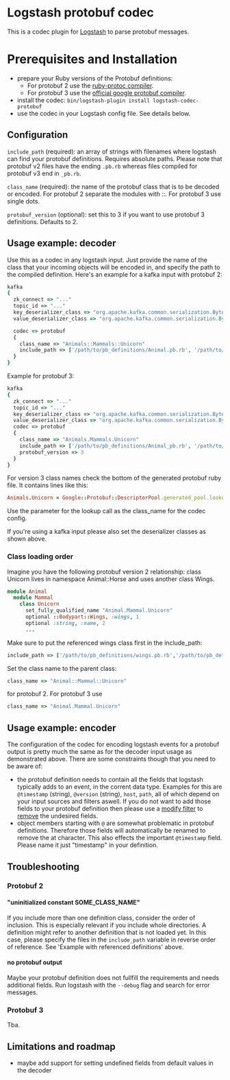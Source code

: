 # Logstash protobuf codec

This is a codec plugin for [Logstash](https://github.com/elastic/logstash) to parse protobuf messages.

# Prerequisites and Installation
 
* prepare your Ruby versions of the Protobuf definitions:
  * For protobuf 2 use the [ruby-protoc compiler](https://github.com/codekitchen/ruby-protocol-buffers).  
  * For protobuf 3 use the [official google protobuf compiler](https://developers.google.com/protocol-buffers/docs/reference/ruby-generated).
* install the codec: `bin/logstash-plugin install logstash-codec-protobuf`
* use the codec in your Logstash config file. See details below.

## Configuration

`include_path`  (required): an array of strings with filenames where logstash can find your protobuf definitions. Requires absolute paths. Please note that protobuf v2 files have the ending `.pb.rb` whereas files compiled for protobuf v3 end in `_pb.rb`.

`class_name`    (required): the name of the protobuf class that is to be decoded or encoded. For protobuf 2 separate the modules with ::. For protobuf 3 use single dots. 

`protobuf_version` (optional): set this to 3 if you want to use protobuf 3 definitions. Defaults to 2.

## Usage example: decoder

Use this as a codec in any logstash input. Just provide the name of the class that your incoming objects will be encoded in, and specify the path to the compiled definition.
Here's an example for a kafka input with protobuf 2:

```ruby
kafka 
{
  zk_connect => "..."
  topic_id => "..."
  key_deserializer_class => "org.apache.kafka.common.serialization.ByteArrayDeserializer"
  value_deserializer_class => "org.apache.kafka.common.serialization.ByteArrayDeserializer"

  codec => protobuf 
  {
    class_name => "Animals::Mammals::Unicorn"
    include_path => ['/path/to/pb_definitions/Animal.pb.rb', '/path/to/pb_definitions/Unicorn.pb.rb']
  }
}
```

Example for protobuf 3:

```ruby
kafka 
{
  zk_connect => "..."
  topic_id => "..."
  key_deserializer_class => "org.apache.kafka.common.serialization.ByteArrayDeserializer"
  value_deserializer_class => "org.apache.kafka.common.serialization.ByteArrayDeserializer"
  codec => protobuf 
  {
    class_name => "Animals.Mammals.Unicorn"
    include_path => ['/path/to/pb_definitions/Animal_pb.rb', '/path/to/pb_definitions/Unicorn_pb.rb']
    protobuf_version => 3
  }
}
```

For version 3 class names check the bottom of the generated protobuf ruby file. It contains lines like this:

```ruby
Animals.Unicorn = Google::Protobuf::DescriptorPool.generated_pool.lookup("Animals.Unicorn").msgclass
```

Use the parameter for the lookup call as the class_name for the codec config.

If you're using a kafka input please also set the deserializer classes as shown above.

### Class loading order

Imagine you have the following protobuf version 2 relationship: class Unicorn lives in namespace Animal::Horse and uses another class Wings. 

```ruby
module Animal
  module Mammal
    class Unicorn
      set_fully_qualified_name "Animal.Mammal.Unicorn"
      optional ::Bodypart::Wings, :wings, 1
      optional :string, :name, 2
      ...
```

Make sure to put the referenced wings class first in the include_path:

```ruby
include_path => ['/path/to/pb_definitions/wings.pb.rb','/path/to/pb_definitions/unicorn.pb.rb']
```

Set the class name to the parent class:

```ruby
class_name => "Animal::Mammal::Unicorn"
```

for protobuf 2. For protobuf 3 use 

```ruby
class_name => "Animal.Mammal.Unicorn"
```

## Usage example: encoder

The configuration of the codec for encoding logstash events for a protobuf output is pretty much the same as for the decoder input usage as demonstrated above. There are some constraints though that you need to be aware of:
* the protobuf definition needs to contain all the fields that logstash typically adds to an event, in the corrent data type. Examples for this are `@timestamp` (string), `@version` (string), `host`, `path`, all of which depend on your input sources and filters aswell. If you do not want to add those fields to your protobuf definition then please use a [modify filter](https://www.elastic.co/guide/en/logstash/current/plugins-filters-mutate.html) to [remove](https://www.elastic.co/guide/en/logstash/current/plugins-filters-mutate.html#plugins-filters-mutate-remove_field) the undesired fields.
* object members starting with `@` are somewhat problematic in protobuf definitions. Therefore those fields will automatically be renamed to remove the at character. This also effects the important `@timestamp` field. Please name it just "timestamp" in your definition.


## Troubleshooting

### Protobuf 2 
#### "uninitialized constant SOME_CLASS_NAME"

If you include more than one definition class, consider the order of inclusion. This is especially relevant if you include whole directories. A definition might refer to another definition that is not loaded yet. In this case, please specify the files in the `include_path` variable in reverse order of reference. See 'Example with referenced definitions' above.

#### no protobuf output

Maybe your protobuf definition does not fullfill the requirements and needs additional fields. Run logstash with the `--debug` flag and search for error messages.

### Protobuf 3

Tba.

## Limitations and roadmap

* maybe add support for setting undefined fields from default values in the decoder


